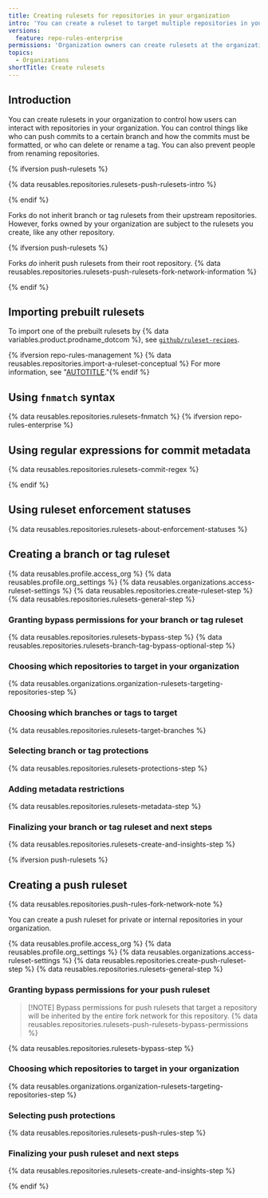 ```yaml
---
title: Creating rulesets for repositories in your organization
intro: 'You can create a ruleset to target multiple repositories in your organization.'
versions:
  feature: repo-rules-enterprise
permissions: 'Organization owners can create rulesets at the organization level.'
topics:
  - Organizations
shortTitle: Create rulesets
---
```


## Introduction

You can create rulesets in your organization to control how users can interact with repositories in your organization. You can control things like who can push commits to a certain branch and how the commits must be formatted, or who can delete or rename a tag. You can also prevent people from renaming repositories.

{% ifversion push-rulesets %}

{% data reusables.repositories.rulesets-push-rulesets-intro %}

{% endif %}

Forks do not inherit branch or tag rulesets from their upstream repositories. However, forks owned by your organization are subject to the rulesets you create, like any other repository.

{% ifversion push-rulesets %}

Forks _do_ inherit push rulesets from their root repository. {% data reusables.repositories.rulesets-push-rulesets-fork-network-information %}

{% endif %}

## Importing prebuilt rulesets

To import one of the prebuilt rulesets by {% data variables.product.prodname_dotcom %}, see [`github/ruleset-recipes`](https://github.com/github/ruleset-recipes).

{% ifversion repo-rules-management %}
{% data reusables.repositories.import-a-ruleset-conceptual %} For more information, see "[AUTOTITLE](/organizations/managing-organization-settings/managing-rulesets-for-repositories-in-your-organization#using-ruleset-history)."{% endif %}

## Using `fnmatch` syntax

{% data reusables.repositories.rulesets-fnmatch %}
{% ifversion repo-rules-enterprise %}

## Using regular expressions for commit metadata

{% data reusables.repositories.rulesets-commit-regex %}

{% endif %}

## Using ruleset enforcement statuses

{% data reusables.repositories.rulesets-about-enforcement-statuses %}

## Creating a branch or tag ruleset

{% data reusables.profile.access_org %}
{% data reusables.profile.org_settings %}
{% data reusables.organizations.access-ruleset-settings %}
{% data reusables.repositories.create-ruleset-step %}
{% data reusables.repositories.rulesets-general-step %}

### Granting bypass permissions for your branch or tag ruleset

{% data reusables.repositories.rulesets-bypass-step %}
{% data reusables.repositories.rulesets-branch-tag-bypass-optional-step %}

### Choosing which repositories to target in your organization

{% data reusables.organizations.organization-rulesets-targeting-repositories-step %}

### Choosing which branches or tags to target

{% data reusables.repositories.rulesets-target-branches %}

### Selecting branch or tag protections

{% data reusables.repositories.rulesets-protections-step %}

### Adding metadata restrictions

{% data reusables.repositories.rulesets-metadata-step %}

### Finalizing your branch or tag ruleset and next steps

{% data reusables.repositories.rulesets-create-and-insights-step %}

{% ifversion push-rulesets %}

## Creating a push ruleset

{% data reusables.repositories.push-rules-fork-network-note %}

You can create a push ruleset for private or internal repositories in your organization.

{% data reusables.profile.access_org %}
{% data reusables.profile.org_settings %}
{% data reusables.organizations.access-ruleset-settings %}
{% data reusables.repositories.create-push-ruleset-step %}
{% data reusables.repositories.rulesets-general-step %}

### Granting bypass permissions for your push ruleset

>[!NOTE] Bypass permissions for push rulesets that target a repository will be inherited by the entire fork network for this repository. {% data reusables.repositories.rulesets-push-rulesets-bypass-permissions %}

{% data reusables.repositories.rulesets-bypass-step %}

### Choosing which repositories to target in your organization

{% data reusables.organizations.organization-rulesets-targeting-repositories-step %}

### Selecting push protections

{% data reusables.repositories.rulesets-push-rules-step %}

### Finalizing your push ruleset and next steps

{% data reusables.repositories.rulesets-create-and-insights-step %}

{% endif %}
